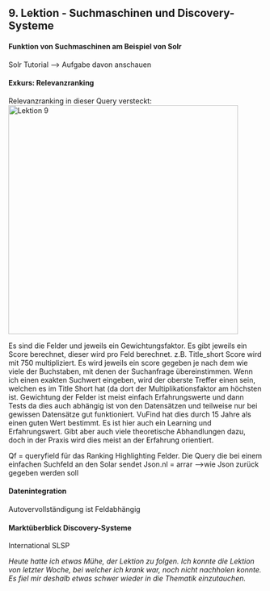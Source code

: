 ## 9. Lektion - Suchmaschinen und Discovery-Systeme
#### Funktion von Suchmaschinen am Beispiel von Solr
Solr Tutorial --> Aufgabe davon anschauen 

#### Exkurs: Relevanzranking
Relevanzranking in dieser Query versteckt:  
<img width="454" alt="Lektion 9" src="https://github.com/blaettmartin/Lerntagebuch_BAIN/assets/90840517/9f0ebcbe-85a7-40a7-8b8c-b46356adbb05">


Es sind die Felder und jeweils ein Gewichtungsfaktor. Es gibt jeweils ein Score berechnet, dieser wird pro Feld berechnet. z.B.  Title_short Score wird mit 750 multipliziert. Es wird jeweils ein score gegeben je nach dem wie viele der Buchstaben, mit denen der Suchanfrage übereinstimmen. Wenn ich einen exakten Suchwert eingeben, wird der oberste Treffer einen sein, welchen es im Title Short hat (da dort der Multiplikationsfaktor am höchsten ist. Gewichtung der Felder ist meist einfach Erfahrungswerte und dann Tests da dies auch abhängig ist von den Datensätzen und teilweise nur bei gewissen Datensätze gut funktioniert.  VuFind hat dies durch 15 Jahre als einen guten Wert bestimmt. Es ist hier auch ein Learning und Erfahrungswert. Gibt aber auch viele theoretische Abhandlungen dazu, doch in der Praxis wird dies meist an der Erfahrung orientiert.


Qf = queryfield für das Ranking
Highlighting Felder. Die Query die bei einem einfachen Suchfeld an den Solar sendet
Json.nl = arrar -->wie Json zurück gegeben werden soll

#### Datenintegration
Autovervollständigung ist Feldabhängig


  
#### Marktüberblick Discovery-Systeme
International
SLSP

_Heute hatte ich etwas Mühe, der Lektion zu folgen. Ich konnte die Lektion von letzter Woche, bei welcher ich krank war, noch nicht nachholen konnte. Es fiel mir deshalb etwas schwer wieder in die Thematik einzutauchen._


